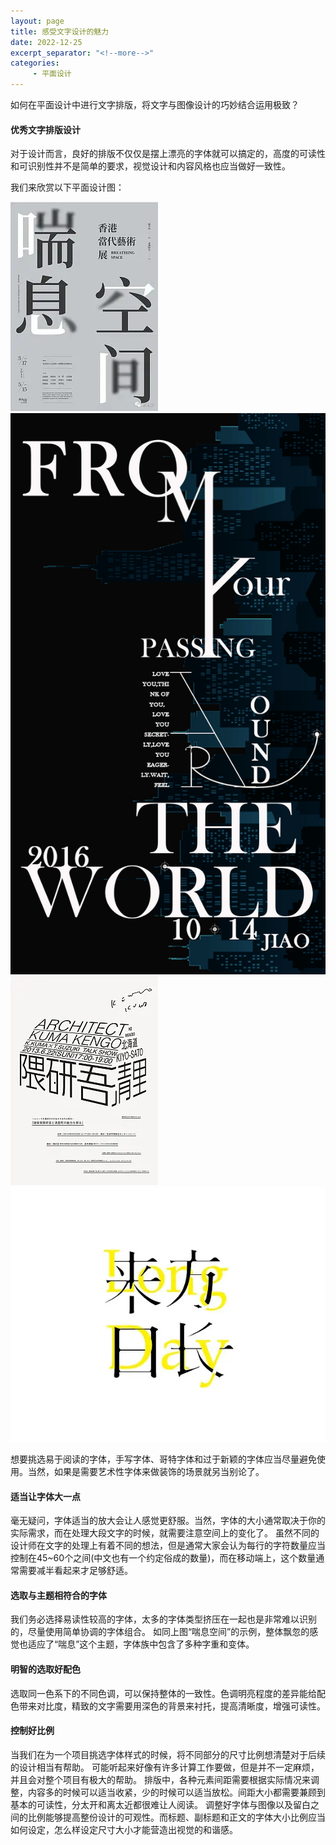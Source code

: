 ```yaml
---
layout: page
title: 感受文字设计的魅力
date: 2022-12-25
excerpt_separator: "<!--more-->"
categories:
     - 平面设计
---
```


如何在平面设计中进行文字排版，将文字与图像设计的巧妙结合运用极致？

<!--more-->

#### 优秀文字排版设计
对于设计而言，良好的排版不仅仅是摆上漂亮的字体就可以搞定的，高度的可读性和可识别性并不是简单的要求，视觉设计和内容风格也应当做好一致性。

我们来欣赏以下平面设计图：

![](assets/images/pmsj/breath.jpg)
![](assets/images/pmsj/black.jpg)
![](assets/images/pmsj/kuma.jpg)
![](assets/images/pmsj/longday.jpg)

想要挑选易于阅读的字体，手写字体、哥特字体和过于新颖的字体应当尽量避免使用。当然，如果是需要艺术性字体来做装饰的场景就另当别论了。

#### 适当让字体大一点

毫无疑问，字体适当的放大会让人感觉更舒服。当然，字体的大小通常取决于你的实际需求，而在处理大段文字的时候，就需要注意空间上的变化了。
虽然不同的设计师在文字的处理上有着不同的想法，但是通常大家会认为每行的字符数量应当控制在45~60个之间(中文也有一个约定俗成的数量)，而在移动端上，这个数量通常需要减半看起来才足够舒适。

#### 选取与主题相符合的字体

我们务必选择易读性较高的字体，太多的字体类型挤压在一起也是非常难以识别的，尽量使用简单协调的字体组合。
如同上图“喘息空间”的示例，整体飘忽的感觉也适应了“喘息”这个主题，字体族中包含了多种字重和变体。

#### 明智的选取好配色

选取同一色系下的不同色调，可以保持整体的一致性。色调明亮程度的差异能给配色带来对比度，精致的文字需要用深色的背景来衬托，提高清晰度，增强可读性。

#### 控制好比例

当我们在为一个项目挑选字体样式的时候，将不同部分的尺寸比例想清楚对于后续的设计相当有帮助。
可能听起来好像有许多计算工作要做，但是并不一定麻烦，并且会对整个项目有极大的帮助。
排版中，各种元素间距需要根据实际情况来调整，内容多的时候可以适当收紧，少的时候可以适当放松。间距大小都需要兼顾到基本的可读性，分太开和离太近都很难让人阅读。
调整好字体与图像以及留白之间的比例能够提高整份设计的可观性。而标题、副标题和正文的字体大小比例应当如何设定，怎么样设定尺寸大小才能营造出视觉的和谐感。
